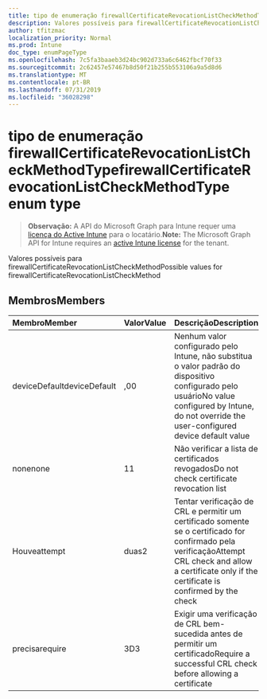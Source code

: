 ```yaml
---
title: tipo de enumeração firewallCertificateRevocationListCheckMethodType
description: Valores possíveis para firewallCertificateRevocationListCheckMethod
author: tfitzmac
localization_priority: Normal
ms.prod: Intune
doc_type: enumPageType
ms.openlocfilehash: 7c5fa3baaeb3d24bc902d733a6c6462fbcf70f33
ms.sourcegitcommit: 2c62457e57467b8d50f21b255b553106a9a5d8d6
ms.translationtype: MT
ms.contentlocale: pt-BR
ms.lasthandoff: 07/31/2019
ms.locfileid: "36028298"
---
```

# <a name="firewallcertificaterevocationlistcheckmethodtype-enum-type"></a><span data-ttu-id="65497-103">tipo de enumeração firewallCertificateRevocationListCheckMethodType</span><span class="sxs-lookup"><span data-stu-id="65497-103">firewallCertificateRevocationListCheckMethodType enum type</span></span>

> <span data-ttu-id="65497-104">**Observação:** A API do Microsoft Graph para Intune requer uma [licença do Active Intune](https://go.microsoft.com/fwlink/?linkid=839381) para o locatário.</span><span class="sxs-lookup"><span data-stu-id="65497-104">**Note:** The Microsoft Graph API for Intune requires an [active Intune license](https://go.microsoft.com/fwlink/?linkid=839381) for the tenant.</span></span>

<span data-ttu-id="65497-105">Valores possíveis para firewallCertificateRevocationListCheckMethod</span><span class="sxs-lookup"><span data-stu-id="65497-105">Possible values for firewallCertificateRevocationListCheckMethod</span></span>

## <a name="members"></a><span data-ttu-id="65497-106">Membros</span><span class="sxs-lookup"><span data-stu-id="65497-106">Members</span></span>
|<span data-ttu-id="65497-107">Membro</span><span class="sxs-lookup"><span data-stu-id="65497-107">Member</span></span>|<span data-ttu-id="65497-108">Valor</span><span class="sxs-lookup"><span data-stu-id="65497-108">Value</span></span>|<span data-ttu-id="65497-109">Descrição</span><span class="sxs-lookup"><span data-stu-id="65497-109">Description</span></span>|
|:---|:---|:---|
|<span data-ttu-id="65497-110">deviceDefault</span><span class="sxs-lookup"><span data-stu-id="65497-110">deviceDefault</span></span>|<span data-ttu-id="65497-111">,0</span><span class="sxs-lookup"><span data-stu-id="65497-111">0</span></span>|<span data-ttu-id="65497-112">Nenhum valor configurado pelo Intune, não substitua o valor padrão do dispositivo configurado pelo usuário</span><span class="sxs-lookup"><span data-stu-id="65497-112">No value configured by Intune, do not override the user-configured device default value</span></span>|
|<span data-ttu-id="65497-113">none</span><span class="sxs-lookup"><span data-stu-id="65497-113">none</span></span>|<span data-ttu-id="65497-114">1</span><span class="sxs-lookup"><span data-stu-id="65497-114">1</span></span>|<span data-ttu-id="65497-115">Não verificar a lista de certificados revogados</span><span class="sxs-lookup"><span data-stu-id="65497-115">Do not check certificate revocation list</span></span>|
|<span data-ttu-id="65497-116">Houve</span><span class="sxs-lookup"><span data-stu-id="65497-116">attempt</span></span>|<span data-ttu-id="65497-117">duas</span><span class="sxs-lookup"><span data-stu-id="65497-117">2</span></span>|<span data-ttu-id="65497-118">Tentar verificação de CRL e permitir um certificado somente se o certificado for confirmado pela verificação</span><span class="sxs-lookup"><span data-stu-id="65497-118">Attempt CRL check and allow a certificate only if the certificate is confirmed by the check</span></span>|
|<span data-ttu-id="65497-119">precisa</span><span class="sxs-lookup"><span data-stu-id="65497-119">require</span></span>|<span data-ttu-id="65497-120">3D</span><span class="sxs-lookup"><span data-stu-id="65497-120">3</span></span>|<span data-ttu-id="65497-121">Exigir uma verificação de CRL bem-sucedida antes de permitir um certificado</span><span class="sxs-lookup"><span data-stu-id="65497-121">Require a successful CRL check before allowing a certificate</span></span>|



